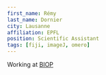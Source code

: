 ```yaml
---
first_name: Rémy
last_name: Dornier
city: Lausanne
affiliation: EPFL
position: Scientific Assistant
tags: [fiji, imageJ, omero]
---
```

Working at [BIOP](https://www.epfl.ch/research/facilities/ptbiop/)

